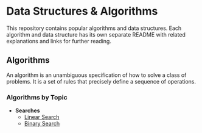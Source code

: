 # Data Structures & Algorithms
This repository contains popular algorithms and data structures. Each algorithm and data structure has its own separate README with related explanations and links for further reading.

## Algorithms
An algorithm is an unambiguous specification of how to solve a class of problems. It is a set of rules that precisely define a sequence of operations.
### Algorithms by Topic
-   **Searches**
    - [Linear Search](https://github.com/rahulpatial/DSA/tree/master/Searching/Linear%20Search)
    - [Binary Search](https://github.com/rahulpatial/DSA/tree/master/Searching/Binary%20Search)
